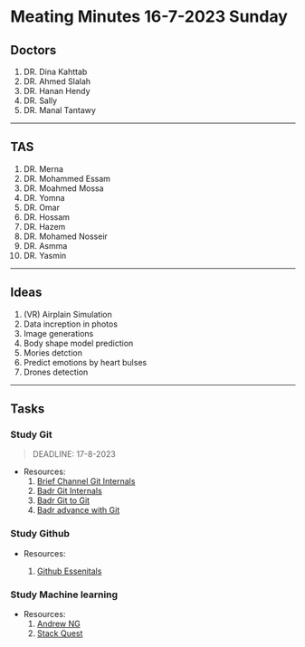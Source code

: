 # Meating Minutes 16-7-2023 Sunday


## Doctors

1. DR. Dina Kahttab
2. DR. Ahmed Slalah
3. DR. Hanan Hendy
4. DR. Sally
5. DR. Manal Tantawy

---   

## TAS

1.  DR. Merna
2.  DR. Mohammed Essam
3.  DR. Moahmed Mossa
4.  DR. Yomna
6.  DR. Omar
7.  DR. Hossam
8.  DR. Hazem
9.  DR. Mohamed Nosseir
10. DR. Asmma 
11. DR. Yasmin

---

## Ideas

1. (VR) Airplain Simulation
2. Data increption in photos
3. Image generations
4. Body shape model prediction 
5. Mories detction
6. Predict emotions by heart bulses
8. Drones detection


---

## Tasks

### Study Git 

> DEADLINE: 17-8-2023

- Resources:
    1. [Brief Channel Git Internals](https://www.youtube.com/watch?v=fWMKue-WBok&list=PL9lx0DXCC4BNUby5H58y6s2TQVLadV8v7) 
    2. [Badr Git Internals](https://www.youtube.com/watch?v=8OKRA2-hTOE&list=PLanhLNyaKYBmdcqQgwy3itwX6pBVzpEQs)
    3. [Badr Git to Git](https://www.youtube.com/watch?v=9CddgFAzFgY&list=PLanhLNyaKYBn7H4ekD2aOAimlSiNJaeh8)
    4. [Badr advance with Git](https://www.youtube.com/watch?v=FK5OZgYhgCI&list=PLanhLNyaKYBmt4a0XiLkWWz4eMYlOViwq)
 


### Study Github

- Resources:

    1. [Github Essenitals](https://github.com/anzhihe/Free-Git-Books/blob/master/book/GitHub%20Essentials.pdf)


### Study Machine learning

- Resources:
    1. [Andrew NG](https://www.youtube.com/watch?v=qeHZOdmJvFU&list=PLZ9qNFMHZ-A4rycgrgOYma6zxF4BZGGPW)
    2. [Stack Quest]()
